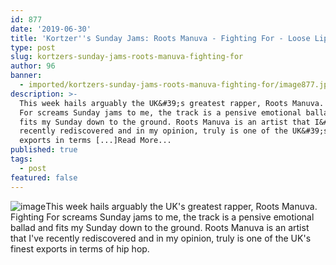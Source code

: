 ```yaml
---
id: 877
date: '2019-06-30'
title: 'Kortzer''s Sunday Jams: Roots Manuva - Fighting For - Loose Lips'
type: post
slug: kortzers-sunday-jams-roots-manuva-fighting-for
author: 96
banner:
  - imported/kortzers-sunday-jams-roots-manuva-fighting-for/image877.jpeg
description: >-
  This week hails arguably the UK&#39;s greatest rapper, Roots Manuva. Fighting
  For screams Sunday jams to me, the track is a pensive emotional ballad and
  fits my Sunday down to the ground. Roots Manuva is an artist that I&#39;ve
  recently rediscovered and in my opinion, truly is one of the UK&#39;s finest
  exports in terms [...]Read More...
published: true
tags:
  - post
featured: false
---
```

![image](../imported/kortzers-sunday-jams-roots-manuva-fighting-for/image877.jpeg)This week hails arguably the UK's greatest rapper, Roots Manuva. Fighting For screams Sunday jams to me, the track is a pensive emotional ballad and fits my Sunday down to the ground. Roots Manuva is an artist that I've recently rediscovered and in my opinion, truly is one of the UK's finest exports in terms of hip hop.